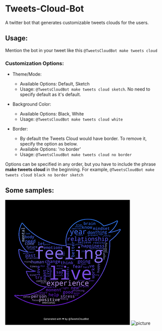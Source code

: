 # Tweets-Cloud-Bot
A twitter bot that generates customizable tweets clouds for the users.

## Usage:
Mention the bot in your tweet like this `@TweetsCloudBot make tweets cloud`

### Customization Options:
- Theme/Mode:
  - Available Options: Default, Sketch
  - Usage: `@TweetsCloudBot make tweets cloud sketch`. No need to specify default as it's default.

- Background Color:
  - Available Options: Black, White
  - Usage: `@TweetsCloudBot make tweets cloud white`

- Border:
  - By default the Tweets Cloud would have border. To remove it, specify the option as below.
  - Available Options: 'no border'
  - Usage: `@TweetsCloudBot make tweets cloud no border`

Options can be specified in any order, but you have to include the phrase **make tweets cloud** in the beginning.
For example, `@TweetsCloudBot make tweets cloud black no border sketch`

## Some samples:
![picture](https://github.com/KhawajaAbaid/Tweets-Cloud-Bot/blob/main/data/sample_defualt.png)
![picture](https://github.com/KhawajaAbaid/Tweets-Cloud-Bot/blob/main/data/sample_sketch_bold.png)
